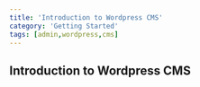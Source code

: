 ```yaml
---
title: 'Introduction to Wordpress CMS'
category: 'Getting Started'
tags: [admin,wordpress,cms]
---
```


## Introduction to Wordpress CMS

